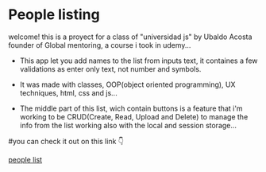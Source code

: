 # People listing
welcome! this is a proyect for a class of "universidad js" by Ubaldo Acosta founder of Global mentoring, a course i took in udemy...

- This app let you add names to the list from inputs text, it containes a few validations as enter only text, not number and symbols.

- It was made with classes, OOP(object oriented programming), UX techniques, html, css and js...

- The middle part of this list, wich contain buttons is a feature that i'm working to be CRUD(Create, Read, Upload and Delete) to manage the info from the list working also with the local and session storage...

#you can check it out on this link 👇

[people list](https://mickyrendon.github.io/listado-de-personas/)
